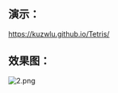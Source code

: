 ## 演示：
https://kuzwlu.github.io/Tetris/

## 效果图：
![2.png](http://ww1.sinaimg.cn/large/0086iuvigy1gfzz78radlj31hc0rfmyy.jpg)
